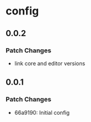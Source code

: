 # config

## 0.0.2

### Patch Changes

- link core and editor versions

## 0.0.1

### Patch Changes

- 66a9190: Initial config
